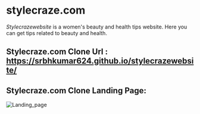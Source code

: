 # stylecraze.com
*Stylecrazewebsite* is a women's beauty and health tips website. Here you can get tips related to beauty and health.
## Stylecraze.com Clone Url : https://srbhkumar624.github.io/stylecrazewebsite/
## Stylecraze.com Clone Landing Page:
![Landing_page](https://github.com/srbhkumar624/stylecrazewebsite/blob/949c967439b7393c64a1282444e108bcdc179431/Stylecraze.com%20screenshot/stylecraze%20website%20screenshot.png)
